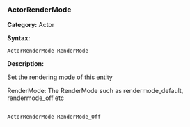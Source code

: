 ### ActorRenderMode

**Category:**
Actor

**Syntax:**

```scorpionengine
ActorRenderMode RenderMode
```

**Description:**

Set the rendering mode of this entity

RenderMode: The RenderMode such as rendermode_default, rendermode_off etc

```scorpionengine

ActorRenderMode RenderMode_Off

```

